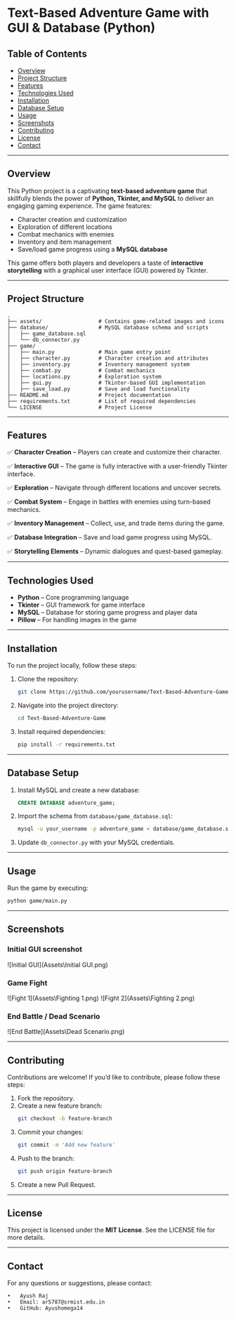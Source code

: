 # Text-Based Adventure Game with GUI & Database (Python)

## Table of Contents
- [Overview](#overview)
- [Project Structure](#project-structure)
- [Features](#features)
- [Technologies Used](#technologies-used)
- [Installation](#installation)
- [Database Setup](#database-setup)
- [Usage](#usage)
- [Screenshots](#screenshots)
- [Contributing](#contributing)
- [License](#license)
- [Contact](#contact)

---

## Overview
This Python project is a captivating **text-based adventure game** that skillfully blends the power of **Python, Tkinter, and MySQL** to deliver an engaging gaming experience. The game features:

- Character creation and customization
- Exploration of different locations
- Combat mechanics with enemies
- Inventory and item management
- Save/load game progress using a **MySQL database**

This game offers both players and developers a taste of **interactive storytelling** with a graphical user interface (GUI) powered by Tkinter.

---

## Project Structure
```plaintext
.
├── assets/                  # Contains game-related images and icons
├── database/                # MySQL database schema and scripts
│   ├── game_database.sql
│   └── db_connector.py
├── game/
│   ├── main.py              # Main game entry point
│   ├── character.py         # Character creation and attributes
│   ├── inventory.py         # Inventory management system
│   ├── combat.py            # Combat mechanics
│   ├── locations.py         # Exploration system
│   ├── gui.py               # Tkinter-based GUI implementation
│   ├── save_load.py         # Save and load functionality
├── README.md                # Project documentation
├── requirements.txt         # List of required dependencies
└── LICENSE                  # Project License
```

---

## Features
✅ **Character Creation** – Players can create and customize their character.

✅ **Interactive GUI** – The game is fully interactive with a user-friendly Tkinter interface.

✅ **Exploration** – Navigate through different locations and uncover secrets.

✅ **Combat System** – Engage in battles with enemies using turn-based mechanics.

✅ **Inventory Management** – Collect, use, and trade items during the game.

✅ **Database Integration** – Save and load game progress using MySQL.

✅ **Storytelling Elements** – Dynamic dialogues and quest-based gameplay.

---

## Technologies Used
- **Python** – Core programming language
- **Tkinter** – GUI framework for game interface
- **MySQL** – Database for storing game progress and player data
- **Pillow** – For handling images in the game

---

## Installation
To run the project locally, follow these steps:

1. Clone the repository:
   ```sh
   git clone https://github.com/yourusername/Text-Based-Adventure-Game.git
   ```
2. Navigate into the project directory:
   ```sh
   cd Text-Based-Adventure-Game
   ```
3. Install required dependencies:
   ```sh
   pip install -r requirements.txt
   ```

---

## Database Setup
1. Install MySQL and create a new database:
   ```sql
   CREATE DATABASE adventure_game;
   ```
2. Import the schema from `database/game_database.sql`:
   ```sh
   mysql -u your_username -p adventure_game < database/game_database.sql
   ```
3. Update `db_connector.py` with your MySQL credentials.

---

## Usage
Run the game by executing:
```sh
python game/main.py
```

---

## Screenshots
### Initial GUI screenshot
![Initial GUI](Assets\Initial GUI.png)

### Game Fight
![Fight 1](Assets\Fighting 1.png)
![Fight 2](Assets\Fighting 2.png)

### End Battle / Dead Scenario
![End Battle](Assets\Dead Scenario.png)

---

## Contributing
Contributions are welcome! If you’d like to contribute, please follow these steps:

1. Fork the repository.
2. Create a new feature branch:
   ```sh
   git checkout -b feature-branch
   ```
3. Commit your changes:
   ```sh
   git commit -m 'Add new feature'
   ```
4. Push to the branch:
   ```sh
   git push origin feature-branch
   ```
5. Create a new Pull Request.

---

## License
This project is licensed under the **MIT License**. See the LICENSE file for more details.

---

## Contact
For any questions or suggestions, please contact:

	•	Ayush Raj
	•	Email: ar5787@srmist.edu.in
	•	GitHub: Ayushomega14

